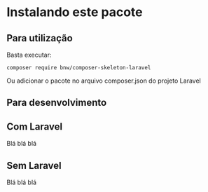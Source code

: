 #  Instalando este pacote

## Para utilização 

Basta executar:

```
composer require bnw/composer-skeleton-laravel
```

Ou adicionar o pacote no arquivo composer.json do projeto Laravel

## Para desenvolvimento

## Com Laravel

Blá blá blá

## Sem Laravel

Blá blá blá